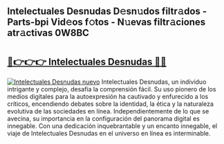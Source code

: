 ## Intelectuales Desnudas D𝚎sn𝚞dos filtr𝚊dos - Parts-bpi Vid𝚎os f𝚘tos - N𝚞evas filtr𝚊ciones atr𝚊ctivas 0W8BC

# <h2><a href="http://mbboqgh.tromn.icu/?c=Intelectuales+Desnudas">🔗👉👉👉 Intelectuales Desnudas 🔗🔗</a></h2>

[![Intelectuales Desnudas nuevo](https://i.imgur.com/pEAQMta.gif)](http://mbboqgh.tromn.icu/?c=Intelectuales+Desnudas)
Intelectuales Desnudas, un individuo intrigante y complejo, desafía la comprensión fácil. Su uso pionero de los medios digitales para la autoexpresión ha cautivado y enfurecido a los críticos, encendiendo debates sobre la identidad, la ética y la naturaleza evolutiva de las sociedades en línea. Independientemente de lo que se avecina, su importancia en la configuración del panorama digital es innegable. Con una dedicación inquebrantable y un encanto innegable, el viaje de Intelectuales Desnudas en el universo en línea es interminable.

